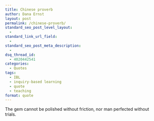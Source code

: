 ```yaml
---
title: Chinese proverb
author: Dana Ernst
layout: post
permalink: /chinese-proverb/
standard_seo_post_level_layout:
  - 
standard_link_url_field:
  - 
standard_seo_post_meta_description:
  - 
dsq_thread_id:
  - 4020442541
categories:
  - Quotes
tags:
  - IBL
  - inquiry-based learning
  - quote
  - teaching
format: quote
---
```

The gem cannot be polished without friction, nor man perfected without trials.